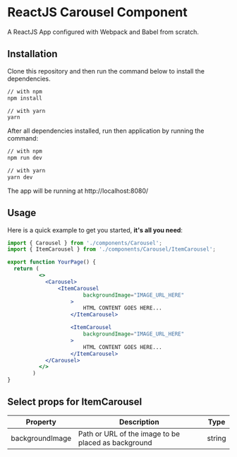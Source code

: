 # ReactJS Carousel Component

A ReactJS App configured with Webpack and Babel from scratch.

## Installation

Clone this repository and then run the command below to install the dependencies.

```sh
// with npm
npm install

// with yarn
yarn
```

After all dependencies installed, run then application by running the command:

```sh
// with npm
npm run dev

// with yarn
yarn dev
```

The app will be running at http://localhost:8080/

## Usage

Here is a quick example to get you started, **it's all you need**:

```jsx
import { Carousel } from './components/Carousel';
import { ItemCarousel } from './components/Carousel/ItemCarousel';

export function YourPage() {
  return (
          <>
            <Carousel>
                <ItemCarousel
                        backgroundImage="IMAGE_URL_HERE"
                    >
                        HTML CONTENT GOES HERE...
                    </ItemCarousel>

                    <ItemCarousel
                        backgroundImage="IMAGE_URL_HERE"
                    >
                        HTML CONTENT GOES HERE...
                    </ItemCarousel>
            </Carousel>
          </>
        )
}
```

## Select props for ItemCarousel

 <table>
    <thead>
      <tr>
        <th>Property</th>
        <th>Description</th>
        <th>Type</th>
      </tr>
    </thead>
    <tbody>
        <tr>
            <td>backgroundImage</td>
            <td>Path or URL of the image to be placed as background</td>
            <td>string</td>
        </tr>
    </tbody>
  </table>
